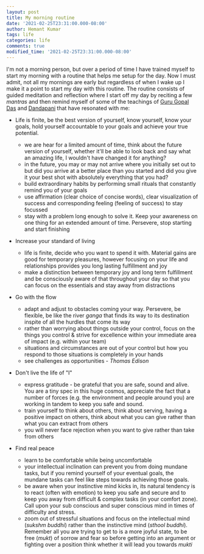 ```yaml
---
layout: post
title: My morning routine
date: '2021-02-25T23:31:00.000-08:00'
author: Hemant Kumar
tags: life
categories: life
comments: true
modified_time: '2021-02-25T23:31:00.000-08:00'
---
```


I'm not a morning person, but over a period of time I have trained myself to start my morning with a routine that helps me setup for the day. Now I must admit, not all my mornings are early but regardless of when I wake up I make it a point to start my day with this routine. The routine consists of guided meditation and reflection where I start off my day by reciting a few *mantras* and then remind myself of some of the teachings of [Guru Gopal Das](https://twitter.com/gaurgopald) and [Dandapani](https://twitter.com/DandapaniLLC) that have resonated with me:

- Life is finite, be the best version of yourself, know yourself, know your goals, hold yourself accountable to your goals and achieve your true potential.
  - we are hear for a limited amount of time, think about the future version of yourself, whether it'll be able to look back and say what an amazing life, I wouldn't have changed it for anything?
  - in the future, you may or may not arrive where you initially set out to but did you arrive at a better place than you started and did you give it your best shot with absolutely everything that you had?
  - build extraordinary habits by performing small rituals that constantly remind you of your goals
  - use affirmation (clear choice of concise words), clear visualization of success and corresponding feeling (feeling of success) to stay focussed
  - stay with a problem long enough to solve it. Keep your awareness on one thing for an extended amount of time. Persevere, stop starting and start finishing

- Increase your standard of living
  - life is finite, decide who you want to spend it with. Material gains are good for temporary pleasures, however focusing on your life and relationships provides you long lasting fulfillment and joy
  - make a distinction between temporary joy and long term fulfillment and be consciously aware of that throughout your day so that you can focus on the essentials and stay away from distractions

- Go with the flow
  - adapt and adjust to obstacles coming your way. Persevere, be flexible, be like the river *ganga* that finds its way to its destination inspite of all the hurdles that come its way
  - rather than worrying about things outside your control, focus on the things you control & strive for excellence within your immediate area of impact (e.g. within your team)
  - situations and circumstances are out of your control but how you respond to those situations is completely in your hands
  - see challenges as opportunities - *Thomas Edison*

- Don't live the life of "I"
  - express gratitude - be grateful that you are safe, sound and alive. You are a tiny spec in this huge cosmos, appreciate the fact that a number of forces (e.g. the environment and people around you) are working in tandem to keep you safe and sound.
  - train yourself to think about others, think about serving, having a positive impact on others, think about what you can give rather than what you can extract from others
  - you will never face rejection when you want to give rather than take from others

- Find real peace
  - learn to be comfortable while being uncomfortable
  - your intellectual inclination can prevent you from doing mundane tasks, but if you remind yourself of your eventual goals, the mundane tasks can feel like steps towards achieving those goals.
  - be aware when your instinctive mind kicks in, its natural tendency is to react (often with emotion) to keep you safe and secure and to keep you away from difficult & complex tasks (in your comfort zone). Call upon your sub conscious and super conscious mind in times of difficulty and stress.
  - zoom out of stressful situations and focus on the intellectual mind (*sukshm buddhi*) rather than the instinctive mind (*sthool buddhi*). Remember all you are trying to get to is a more joyful state, to be free (*mukt*) of sorrow and fear so before getting into an argument or fighting over a position think whether it will lead you towards *mukti*
  